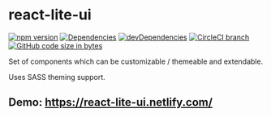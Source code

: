 # react-lite-ui

<!-- Badges -->
[![npm version](https://badge.fury.io/js/react-lite-ui.svg)](https://badge.fury.io/js/react-lite-ui)
[![Dependencies](https://img.shields.io/david/Codebrahma/react-lite-ui.svg)](https://david-dm.org/Codebrahma/react-lite-ui)
[![devDependencies](https://img.shields.io/david/dev/Codebrahma/react-lite-ui.svg)](https://david-dm.org/Codebrahma/react-lite-ui?type=dev)
[![CircleCI branch](https://img.shields.io/circleci/project/github/Codebrahma/react-lite-ui/development.svg)](https://circleci.com/gh/Codebrahma/react-lite-ui/tree/development)
[![GitHub code size in bytes](https://img.shields.io/github/languages/code-size/Codebrahma/react-lite-ui.svg)](https://github.com/Codebrahma/react-lite-ui/)

Set of components which can be customizable / themeable and extendable.

Uses SASS theming support.

## Demo: https://react-lite-ui.netlify.com/
